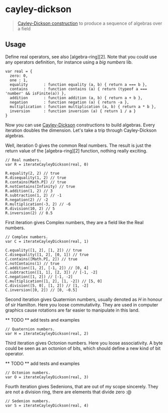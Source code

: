 # cayley-dickson

> [Cayley-Dickson construction][1] to produce a sequence of algebras over a field


## Usage

Define real operators, see also [algebra-ring][2]. Note that you could use any operators definition, for instance using a *big numbers* lib.

```
var real = {
  zero: 0,
  one : 1,
  equality       : function equality (a, b) { return a === b },
  contains       : function contains (a) { return (typeof a === 'number' && isFinite(a)) },
  addition       : function addition (a, b) { return a + b },
  negation       : function negation (a) { return -a },
  multiplication : function multiplication (a, b) { return a * b },
  inversion      : function inversion (a) { return 1 / a }
}
```

Now you can use [Cayley-Dickson][1] constructions to build algebras. Every iteration doubles the dimension. Let's take a trip through Cayley-Dickson algebras.

Well, iteration 0 gives the common Real numbers. The result is just the return value of the [algebra-ring][2] function, nothing really exciting.

```
// Real numbers.
var R = iterateCayleyDickson(real, 0)

R.equality(2, 2) // true
R.disequality(1, 2) // true
R.contains(Math.PI) // true
R.notContains(Infinity) // true
R.addition(1, 2) // 3
R.subtraction(1, 2) // -1
R.negation(2) // -2
R.multiplication(-3, 2) // -6
R.division(10, 2) // 5
R.inversion(2) // 0.5
```

First iteration gives Complex numbers, they are a field like the Real numbers.

```
// Complex numbers.
var C = iterateCayleyDickson(real, 1)

C.equality([1, 2], [1, 2]) // true
C.disequality([1, 2], [0, 1]) // true
C.contains([Math.PI, 2]) // true
C.notContains(1) // true
C.addition([1, 2], [-1, 2]) // [0, 4]
C.subtraction([1, 1], [2, 3]) // [-1, -2]
C.negation([1, 2]) // [-1, -2]
C.multiplication([1, 2], [1, -2]) // [5, 0]
C.division([5, 0], [1, 2]) // [1, -2]
C.inversion([0, 2]) // [0, -0.5]
```

Second iteration gives Quaternion numbers, usually denoted as *H* in honour of sir Hamilton.
Here you loose commutativity.
They are used in computer graphics cause rotations are far easier to manipulate in this land.

** TODO ** add tests and examples

```
// Quaternion numbers.
var H = iterateCayleyDickson(real, 2)
```

Third iteration gives Octonion numbers.
Here you loose associativity.
A byte could be seen as an octonion of bits, which should define a new kind of bit operator.

** TODO ** add tests and examples

```
// Octonion numbers.
var O = iterateCayleyDickson(real, 3)
```

Fourth iteration gives Sedenions, that are out of my scope sincerely. They are not a division ring, there are elements that divide zero :@

```
// Sedenion numbers.
var S = iterateCayleyDickson(real, 4)
```

  [1]: https://en.wikipedia.org/wiki/Cayley%E2%80%93Dickson_construction "Cayley-Dickson construction"

